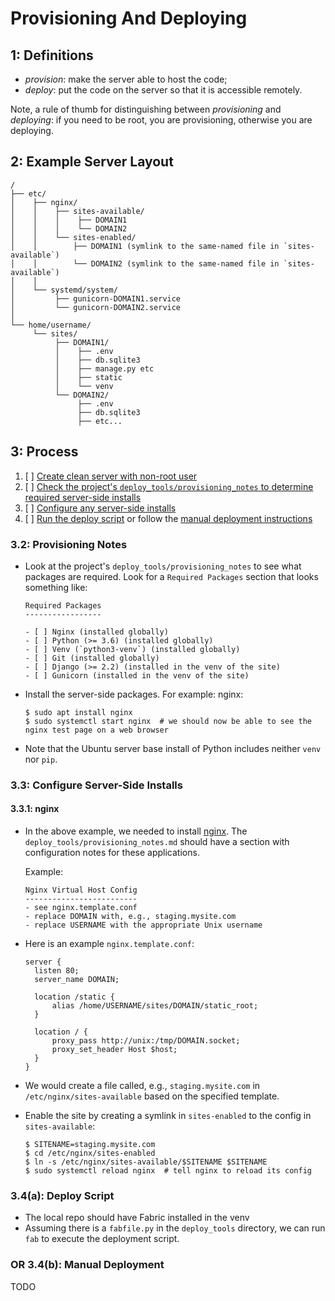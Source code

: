 Provisioning And Deploying
==========================

1: Definitions
--------------
- *provision*: make the server able to host the code;
- *deploy*: put the code on the server so that it is accessible remotely.

Note, a rule of thumb for distinguishing between *provisioning* and *deploying*: if you need to be root, you are provisioning, otherwise
you are deploying.


2: Example Server Layout
------------------------
```
/
├── etc/
│    ├── nginx/
│    │    ├── sites-available/
│    │    │    ├── DOMAIN1
│    │    │    └── DOMAIN2
│    │    └── sites-enabled/
│    │        ├── DOMAIN1 (symlink to the same-named file in `sites-available`)
│    │        └── DOMAIN2 (symlink to the same-named file in `sites-available`)
│    │
│    └── systemd/system/
│         ├── gunicorn-DOMAIN1.service
│         └── gunicorn-DOMAIN2.service
│
└── home/username/
     └── sites/
          ├── DOMAIN1/
          │    ├── .env
          │    ├── db.sqlite3
          │    ├── manage.py etc
          │    ├── static
          │    └── venv
          └── DOMAIN2/
               ├── .env
               ├── db.sqlite3
               ├── etc...
```


3: Process
----------
1. [ ] [Create clean server with non-root user](https://github.com/Crossroadsman/ServerAdmin/blob/master/LinodeAdminChecklist.md)
2. [ ] [Check the project's `deploy_tools/provisioning_notes` to determine required server-side installs](#s3.2)
3. [ ] [Configure any server-side installs](#s3.3)
4. [ ] [Run the deploy script](#s3.4a) or follow the [manual deployment instructions](#s3.4b)

<a name="s3.2"> </a>
### 3.2: Provisioning Notes ###

- Look at the project's `deploy_tools/provisioning_notes` to see what packages are required.
  Look for a `Required Packages` section that looks something like:
  ```
  Required Packages
  -----------------
  
  - [ ] Nginx (installed globally)
  - [ ] Python (>= 3.6) (installed globally)
  - [ ] Venv (`python3-venv`) (installed globally)
  - [ ] Git (installed globally)
  - [ ] Django (>= 2.2) (installed in the venv of the site)
  - [ ] Gunicorn (installed in the venv of the site)
  ```

- Install the server-side packages. For example: nginx:
  ```console
  $ sudo apt install nginx
  $ sudo systemctl start nginx  # we should now be able to see the nginx test page on a web browser
  ```

- Note that the Ubuntu server base install of Python includes neither `venv` nor `pip`.

<a name="s3.3"> </a>
### 3.3: Configure Server-Side Installs ###

#### 3.3.1: nginx ####

- In the above example, we needed to install [nginx][guide_nginx]. The `deploy_tools/provisioning_notes.md` should
  have a section with configuration notes for these applications.

  Example:
  ```
  Nginx Virtual Host Config
  -------------------------
  - see nginx.template.conf
  - replace DOMAIN with, e.g., staging.mysite.com
  - replace USERNAME with the appropriate Unix username
  ```

- Here is an example `nginx.template.conf`:
  ```nginx
  server {
    listen 80;
    server_name DOMAIN;

    location /static {
        alias /home/USERNAME/sites/DOMAIN/static_root;
    }

    location / {
        proxy_pass http://unix:/tmp/DOMAIN.socket;
        proxy_set_header Host $host;
    }
  }
  ```

- We would create a file called, e.g., `staging.mysite.com` in `/etc/nginx/sites-available` based on the specified template.

- Enable the site by creating a symlink in `sites-enabled` to the config in `sites-available`:
  ```console
  $ SITENAME=staging.mysite.com
  $ cd /etc/nginx/sites-enabled
  $ ln -s /etc/nginx/sites-available/$SITENAME $SITENAME
  $ sudo systemctl reload nginx  # tell nginx to reload its config
  ```

<a name="s3.4a"> </a>
### 3.4(a): Deploy Script ###

- The local repo should have Fabric installed in the venv
- Assuming there is a `fabfile.py` in the `deploy_tools` directory, we can run `fab` to execute the deployment script.

<a name="s3.4b"> </a>
### OR 3.4(b): Manual Deployment ###
TODO

[guide_nginx]: https://github.com/Crossroadsman/ServerAdmin/blob/master/nginx.md
